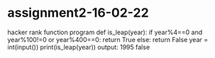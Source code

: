 # assignment2-16-02-22
hacker rank function program
def is_leap(year):
    if year%4==0 and year%100!=0 or year%400==0:
        return True
    else:
        return False
year = int(input())
print(is_leap(year))
output:
1995
false

